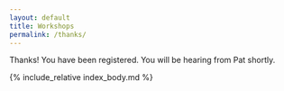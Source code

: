 ```yaml
---
layout: default
title: Workshops
permalink: /thanks/
---
```


<div class='index'>

<div class="baloon">
  Thanks! You have been registered. You will be hearing from Pat shortly.
</div>

{% include_relative index_body.md %}

</div>
